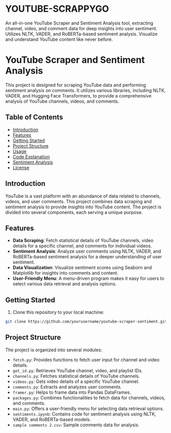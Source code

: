 # YOUTUBE-SCRAPPYGO
An all-in-one YouTube Scraper and Sentiment Analysis tool, extracting channel, video, and comment data for deep insights into user sentiment. Utilizes NLTK, VADER, and RoBERTa-based sentiment analysis. Visualize and understand YouTube content like never before.

# YouTube Scraper and Sentiment Analysis

This project is designed for scraping YouTube data and performing sentiment analysis on comments. It utilizes various libraries, including NLTK, VADER, and Hugging Face Transformers, to provide a comprehensive analysis of YouTube channels, videos, and comments.

## Table of Contents
- [Introduction](#introduction)
- [Features](#features)
- [Getting Started](#getting-started)
- [Project Structure](#project-structure)
- [Usage](#usage)
- [Code Explanation](#code-explanation)
- [Sentiment Analysis](#sentiment-analysis)
- [License](#license)

## Introduction

YouTube is a vast platform with an abundance of data related to channels, videos, and user comments. This project combines data scraping and sentiment analysis to provide insights into YouTube content. The project is divided into several components, each serving a unique purpose.

## Features

- **Data Scraping**: Fetch statistical details of YouTube channels, video details for a specific channel, and comments for individual videos.
- **Sentiment Analysis**: Analyze user comments using NLTK, VADER, and RoBERTa-based sentiment analysis for a deeper understanding of user sentiment.
- **Data Visualization**: Visualize sentiment scores using Seaborn and Matplotlib for insights into comments and content.
- **User-Friendly Menu**: A menu-driven program makes it easy for users to select various data retrieval and analysis options.

## Getting Started

1. Clone this repository to your local machine:

```bash
git clone https://github.com/yourusername/youtube-scraper-sentiment.git
```

## Project Structure

The project is organized into several modules:

- `fetch.py`: Provides functions to fetch user input for channel and video details.
- `get_id.py`: Retrieves YouTube channel, video, and playlist IDs.
- `channels.py`: Fetches statistical details of YouTube channels.
- `videos.py`: Gets video details of a specific YouTube channel.
- `comments.py`: Extracts and analyzes user comments.
- `framer.py`: Helps to frame data into Pandas DataFrames.
- `packages.py`: Combines functionalities to fetch data for channels, videos, and comments.
- `main.py`: Offers a user-friendly menu for selecting data retrieval options.
- `sentiments.ipynb`: Contains code for sentiment analysis using NLTK, VADER, and RoBERTa-based models.
- `sample comments 2.csv`: Sample comments data for analysis.
